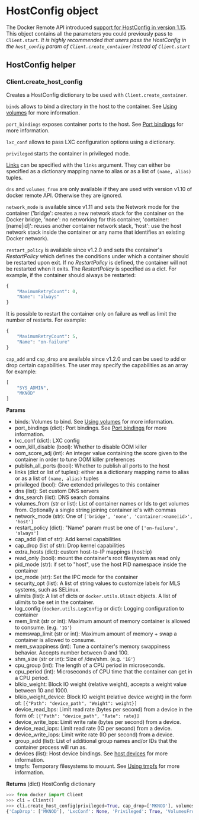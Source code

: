 # HostConfig object

The Docker Remote API introduced [support for HostConfig in version 1.15](http://docs.docker.com/reference/api/docker_remote_api_v1.15/#create-a-container).
This object contains all the parameters you could previously pass to `Client.start`.
*It is highly recommended that users pass the HostConfig in the `host_config`*
*param of `Client.create_container` instead of `Client.start`*

## HostConfig helper

### Client.create_host_config

Creates a HostConfig dictionary to be used with `Client.create_container`.

`binds` allows to bind a directory in the host to the container. See [Using
volumes](volumes.md) for more information.

`port_bindings` exposes container ports to the host.
See [Port bindings](port-bindings.md) for more information.

`lxc_conf` allows to pass LXC configuration options using a dictionary.

`privileged` starts the container in privileged mode.

[Links](http://docs.docker.io/en/latest/use/working_with_links_names/) can be
specified with the `links` argument. They can either be specified as a
dictionary mapping name to alias or as a list of `(name, alias)` tuples.

`dns` and `volumes_from` are only available if they are used with version v1.10
of docker remote API. Otherwise they are ignored.

`network_mode` is available since v1.11 and sets the Network mode for the
container ('bridge': creates a new network stack for the container on the
Docker bridge, 'none': no networking for this container, 'container:[name|id]':
reuses another container network stack, 'host': use the host network stack
inside the container or any name that identifies an existing Docker network).

`restart_policy` is available since v1.2.0 and sets the container's *RestartPolicy*
which defines the conditions under which a container should be restarted upon exit.
If no *RestartPolicy* is defined, the container will not be restarted when it exits.
The *RestartPolicy* is specified as a dict. For example, if the container
should always be restarted:
```python
{
    "MaximumRetryCount": 0,
    "Name": "always"
}
```

It is possible to restart the container only on failure as well as limit the number
of restarts. For example:
```python
{
    "MaximumRetryCount": 5,
    "Name": "on-failure"
}
```

`cap_add` and `cap_drop` are available since v1.2.0 and can be used to add or
drop certain capabilities. The user may specify the capabilities as an array
for example:
```python
[
    "SYS_ADMIN",
    "MKNOD"
]
```


**Params**

* binds: Volumes to bind. See [Using volumes](volumes.md) for more information.
* port_bindings (dict): Port bindings. See [Port bindings](port-bindings.md)
  for more information.
* lxc_conf (dict): LXC config
* oom_kill_disable (bool): Whether to disable OOM killer
* oom_score_adj (int): An integer value containing the score given to the
  container in order to tune OOM killer preferences
* publish_all_ports (bool): Whether to publish all ports to the host
* links (dict or list of tuples): either as a dictionary mapping name to alias
  or as a list of `(name, alias)` tuples
* privileged (bool): Give extended privileges to this container
* dns (list): Set custom DNS servers
* dns_search (list): DNS search domains
* volumes_from (str or list): List of container names or Ids to get volumes
  from. Optionally a single string joining container id's with commas
* network_mode (str): One of `['bridge', 'none', 'container:<name|id>', 'host']`
* restart_policy (dict):  "Name" param must be one of
  `['on-failure', 'always']`
* cap_add (list of str): Add kernel capabilities
* cap_drop (list of str): Drop kernel capabilities
* extra_hosts (dict): custom host-to-IP mappings (host:ip)
* read_only (bool): mount the container's root filesystem as read only
* pid_mode (str): if set to "host", use the host PID namespace inside the
  container
* ipc_mode (str): Set the IPC mode for the container
* security_opt (list): A list of string values to customize labels for MLS
  systems, such as SELinux.
* ulimits (list): A list of dicts or `docker.utils.Ulimit` objects. A list
  of ulimits to be set in the container.
* log_config (`docker.utils.LogConfig` or dict): Logging configuration to
  container
* mem_limit (str or int): Maximum amount of memory container is allowed to
  consume. (e.g. `'1G'`)
* memswap_limit (str or int): Maximum amount of memory + swap a container is
  allowed to consume.
* mem_swappiness (int): Tune a container's memory swappiness behavior.
  Accepts number between 0 and 100.
* shm_size (str or int): Size of /dev/shm. (e.g. `'1G'`)
* cpu_group (int): The length of a CPU period in microseconds.
* cpu_period (int): Microseconds of CPU time that the container can get in a
  CPU period.
* blkio_weight: Block IO weight (relative weight), accepts a weight value between 10 and 1000.
* blkio_weight_device: Block IO weight (relative device weight) in the form of:
  `[{"Path": "device_path", "Weight": weight}]`
* device_read_bps: Limit read rate (bytes per second) from a device in the form of:
  `[{"Path": "device_path", "Rate": rate}]`
* device_write_bps: Limit write rate (bytes per second) from a device.
* device_read_iops: Limit read rate (IO per second) from a device.
* device_write_iops: Limit write rate (IO per second) from a device.
* group_add (list): List of additional group names and/or IDs that the
  container process will run as.
* devices (list): Host device bindings. See [host devices](host-devices.md)
  for more information.
* tmpfs: Temporary filesystems to mouunt. See [Using tmpfs](tmpfs.md) for more
  information.

**Returns** (dict) HostConfig dictionary

```python
>>> from docker import Client
>>> cli = Client()
>>> cli.create_host_config(privileged=True, cap_drop=['MKNOD'], volumes_from=['nostalgic_newton'])
{'CapDrop': ['MKNOD'], 'LxcConf': None, 'Privileged': True, 'VolumesFrom': ['nostalgic_newton'], 'PublishAllPorts': False}
```
